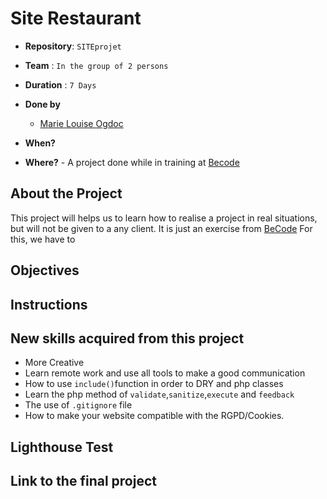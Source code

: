# Site Restaurant

- **Repository**: `SITEprojet`
- **Team** : `In the group of 2 persons`

- **Duration** : `7 Days`

- **Done by**  
  - [Marie Louise Ogdoc](https://github.com/OGlou7)

- **When?**
        

- **Where?**
        - A project done while in training at [Becode](https://github.com/becodeorg/)


## About the Project

This project will helps us to learn how to realise a project in real situations, but will not be given to a any client. It is just an exercise from [BeCode](https://github.com/becodeorg/)
For this, we have to 


## Objectives


## Instructions



##  New skills acquired from this project

* More Creative
* Learn remote work and use all tools to make a good communication
* How to use `include()`function in order to DRY and php classes
* Learn the php method of `validate`,`sanitize`,`execute` and `feedback`
* The use of `.gitignore` file
* How to make your website compatible with the RGPD/Cookies.


## Lighthouse Test



## Link to the final project


